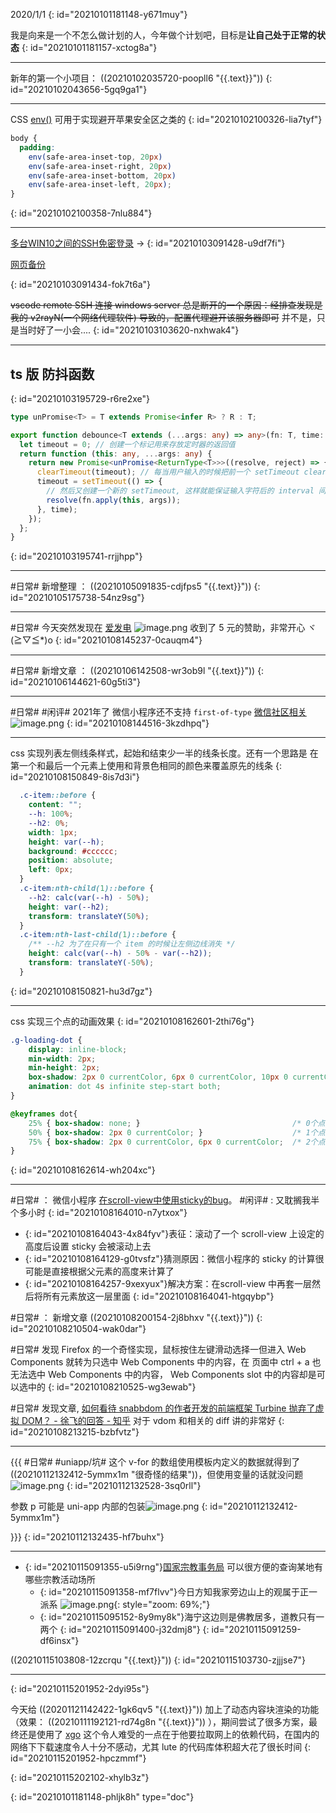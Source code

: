 2020/1/1
{: id="20210101181148-y671muy"}

我是向来是一个不怎么做计划的人，今年做个计划吧，目标是**让自己处于正常的状态**
{: id="20210101181157-xctog8a"}

---

新年的第一个小项目： ((20210102035720-poopll6 "{{.text}}"))
{: id="20210102043656-5gq9ga1"}

---

CSS [env()](https://developer.mozilla.org/zh-CN/docs/Web/CSS/env()) 可用于实现避开苹果安全区之类的
{: id="20210102100326-lia7tyf"}

```css
body {
  padding:
    env(safe-area-inset-top, 20px)
    env(safe-area-inset-right, 20px)
    env(safe-area-inset-bottom, 20px)
    env(safe-area-inset-left, 20px);
}
```
{: id="20210102100358-7nlu884"}

---

[多台WIN10之间的SSH免密登录](https://zhuanlan.zhihu.com/p/111812831) ->
{: id="20210103091428-u9df7fi"}

<a href="./备份/多台WIN10之间的SSH免密登录.html" target="_blank">网页备份</a>

{: id="20210103091434-fok7t6a"}

~~vscode remote SSH 连接 windows server 总是断开的一个原因：经排查发现是我的 v2rayN(一个网络代理软件) 导致的，配置代理避开该服务器即可~~ 并不是，只是当时好了一小会....
{: id="20210103103620-nxhwak4"}

---

## ts 版 防抖函数
{: id="20210103195729-r6re2xe"}

```typescript
type unPromise<T> = T extends Promise<infer R> ? R : T;

export function debounce<T extends (...args: any) => any>(fn: T, time: number) {
  let timeout = 0; // 创建一个标记用来存放定时器的返回值
  return function (this: any, ...args: any) {
    return new Promise<unPromise<ReturnType<T>>>((resolve, reject) => {
      clearTimeout(timeout); // 每当用户输入的时候把前一个 setTimeout clear 掉
      timeout = setTimeout(() => {
        // 然后又创建一个新的 setTimeout, 这样就能保证输入字符后的 interval 间隔内如果还有字符输入的话，就不会执行 fn 函数
        resolve(fn.apply(this, args));
      }, time);
    });
  };
}
```
{: id="20210103195741-rrjjhpp"}

---

#日常# 新增整理 ： ((20210105091835-cdjfps5 "{{.text}}"))
{: id="20210105175738-54nz9sg"}

---

#日常# 今天突然发现在 [爱发电](https://afdian.net/@llej0) ![image.png](assets/20210106095615-4g64xir-image.png) 收到了 5 元的赞助，非常开心 ヾ(≧▽≦*)o
{: id="20210108145237-0cauqm4"}

---

#日常# 新增文章 ： ((20210106142508-wr3ob9l "{{.text}}"))
{: id="20210106144621-60g5ti3"}

---

#日常# #闲评# 2021年了 微信小程序还不支持 `first-of-type` [微信社区相关](https://developers.weixin.qq.com/community/develop/doc/f13869b5f072904c7e9338f9089582d5) ![image.png](assets/20210108144652-tdxu3mh-image.png)
{: id="20210108144516-3kzdhpq"}

---

css 实现列表左侧线条样式，起始和结束少一半的线条长度。还有一个思路是 在第一个和最后一个元素上使用和背景色相同的颜色来覆盖原先的线条
{: id="20210108150849-8is7d3i"}

```css
  .c-item::before {
    content: "";
    --h: 100%;
    --h2: 0%;
    width: 1px;
    height: var(--h);
    background: #cccccc;
    position: absolute;
    left: 0px;
  }
  .c-item:nth-child(1)::before {
    --h2: calc(var(--h) - 50%);
    height: var(--h2);
    transform: translateY(50%);
  }
  .c-item:nth-last-child(1)::before {
    /** --h2 为了在只有一个 item 的时候让左侧边线消失 */
    height: calc(var(--h) - 50% - var(--h2));
    transform: translateY(-50%);
  }
```
{: id="20210108150821-hu3d7gz"}

---

css 实现三个点的动画效果
{: id="20210108162601-2thi76g"}

```css
.g-loading-dot {
	display: inline-block;
	min-width: 2px;
	min-height: 2px;
	box-shadow: 2px 0 currentColor, 6px 0 currentColor, 10px 0 currentColor;
	animation: dot 4s infinite step-start both; 
}

@keyframes dot{
	25% { box-shadow: none; }                                  /* 0个点 */
	50% { box-shadow: 2px 0 currentColor; }                    /* 1个点 */
	75% { box-shadow: 2px 0 currentColor, 6px 0 currentColor;  /* 2个点 */ }
}
```
{: id="20210108162614-wh204xc"}

---

#日常# ： 微信小程序 [在scroll-view中使用sticky的bug](https://developers.weixin.qq.com/community/develop/article/doc/000202ebeb046859fc99548c756813)。 #闲评# : 又耽搁我半个多小时
{: id="20210108164010-n7ytxox"}

- {: id="20210108164043-4x84fyv"}表征：滚动了一个 scroll-view 上设定的高度后设置 sticky 会被滚动上去
- {: id="20210108164129-g0tvsfz"}猜测原因：微信小程序的 sticky 的计算很可能是直接根据父元素的高度来计算了
- {: id="20210108164257-9xexyux"}解决方案：在scroll-view 中再套一层然后将所有元素放这一层里面
{: id="20210108164041-htgqybp"}

#日常# ： 新增文章 ((20210108200154-2j8bhxv "{{.text}}"))
{: id="20210108210504-wak0dar"}

#日常# 发现 Firefox 的一个奇怪实现，鼠标按住左键滑动选择一但进入 Web Components 就转为只选中 Web Components 中的内容，在 页面中 ctrl + a 也无法选中  Web Components 中的内容， Web Components slot 中的内容却是可以选中的
{: id="20210108210525-wg3ewab"}

#日常# 发现文章,  [如何看待 snabbdom 的作者开发的前端框架 Turbine 抛弃了虚拟 DOM？ - 徐飞的回答 - 知乎](https://www.zhihu.com/question/59953136/answer/170843322) 对于 vdom 和相关的 diff 讲的非常好
{: id="20210108213215-bzbfvtz"}

---

{{{
#日常# #uniapp/坑#  这个 v-for 的数组使用模板内定义的数据就得到了((20210112132412-5ymmx1m "很奇怪的结果"))，但使用变量的话就没问题![image.png](assets/20210112132147-6f698mp-image.png)
{: id="20210112132528-3sq0rll"}

参数 p 可能是 uni-app 内部的包装![image.png](assets/20210112132135-11ysdg0-image.png)
{: id="20210112132412-5ymmx1m"}

}}}
{: id="20210112132435-hf7buhx"}

---

- {: id="20210115091355-u5i9rng"}[国家宗教事务局](http://www.sara.gov.cn/zjhdcsjbxx/index.jhtml) 可以很方便的查询某地有哪些宗教活动场所
  - {: id="20210115091358-mf7flvv"}今日方知我家旁边山上的观属于正一派系  ![image.png](assets/20210115091533-isu6376-image.png){: style="zoom: 69%;"}
  - {: id="20210115095152-8y9my8k"}海宁这边则是佛教居多，道教只有一两个
  {: id="20210115091400-j32dmj8"}
{: id="20210115091259-df6insx"}

((20210115103808-12zcrqu "{{.text}}"))
{: id="20210115103730-zjjjse7"}

---

{: id="20210115201952-2dyi95s"}

今天给 ((20201121142422-1gk6qv5 "{{.text}}")) 加上了动态内容块渲染的功能（效果： ((20210111192121-rd74g8n "{{.text}}")) ），期间尝试了很多方案，最终还是使用了 [xgo](https://github.com/karalabe/xgo) 这个令人难受的一点在于他要拉取网上的依赖代码，在国内的网络下下载速度令人十分不感动，尤其 lute 的代码库体积超大花了很长时间
{: id="20210115201952-hpczmmf"}

{: id="20210115202102-xhylb3z"}


{: id="20210101181148-phljk8h" type="doc"}
